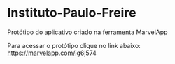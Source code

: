 # Instituto-Paulo-Freire
Protótipo do aplicativo criado na ferramenta MarvelApp

Para acessar o protótipo clique no link abaixo:
https://marvelapp.com/ig6j574

